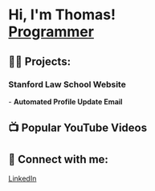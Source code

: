 <h1>Hi, I'm Thomas! <br/><a href="https://github.com/tphamer8">Programmer</a>

<h2>👨‍💻 Projects:</h2>

<h3>Stanford Law School Website</h3>
- <b>Automated Profile Update Email</b>


<h2>📺 Popular YouTube Videos</h2>

<h2> 🤳 Connect with me:</h2>
<a href="www.linkedin.com/in/tmpham888">LinkedIn</a>
<!--
**joshmadakor1/joshmadakor1** is a ✨ _special_ ✨ repository because its `README.md` (this file) appears on your GitHub profile.

Here are some ideas to get you started:

- 🔭 I’m currently working on ...
- 🌱 I’m currently learning ...
- 👯 I’m looking to collaborate on ...
- 🤔 I’m looking for help with ...
- 💬 Ask me about ...
- 📫 How to reach me: ...
- 😄 Pronouns: ...
- ⚡ Fun fact: ...
-->
